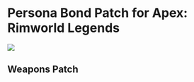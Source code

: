 # Persona Bond Patch for Apex: Rimworld Legends

![](https://github.com/dave40k/Persona-Bond-Patch-for-Apex-Rimworld-Legends/blob/main/About/Preview.png)

## Weapons Patch
